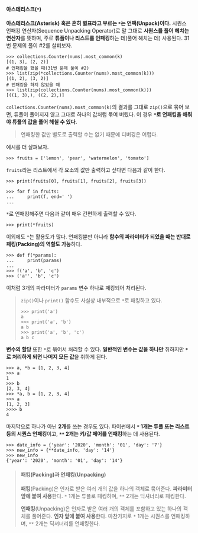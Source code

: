 #### 아스테리스크(`*`)
**아스테리스크(Asterisk) 혹은 흔히 별표라고 부르는 `*`는 언팩(Unpack)이다.** 시퀀스 언패킹 연산자(Sequence Unpacking Operator)로 말 그대로 **시퀀스를 풀어 헤치는 연산자**를 뜻하며, 주로 **튜플이나 리스트를 언패킹**하는 데(풀어 헤치는 데) 사용된다. 31번 문제의 풀이 #2를 살펴보자.
```commandline
>>> collections.Counter(nums).most_common(k)
[(1, 3), (2, 2)]
# 언패킹을 했을 때(31번 문제 풀이 #2)
>>> list(zip(*collections.Counter(nums).most_common(k)))
[(1, 2), (3, 2)]
# 언패킹을 하지 않았을 때
>>> list(zip(collections.Counter(nums).most_common(k)))
[((1, 3),), ((2, 2),)]
```
`collections.Counter(nums).most_common(k)`의 결과를 그대로 `zip()`으로 묶어 보면, 튜플이 풀어지지 않고 그대로 하나의 값처럼 묶여 버렸다. 이 경우 **`*`로 언패킹을 해줘야 튜플의 값을 풀어 헤칠 수 있다.**
> 언패킹한 값만 별도로 출력할 수는 없기 때문에 디버깅은 어렵다.

예시를 더 살펴보자.
```commandline
>>> fruits = ['lemon', 'pear', 'watermelon', 'tomato']
```
`fruits`라는 리스트에서 각 요소의 값만 출력하고 싶다면 다음과 같이 한다.
```commandline
>>> print(fruits[0], fruits[1], fruits[2], fruits[3])
```
```commandline
>>> for f in fruits:
...     print(f, end=' ')
...
```
`*`로 언패킹해주면 다음과 같이 매우 간편하게 출력할 수 있다.
```commandline
>>> print(*fruits)
```

이외에도 `*`는 활용도가 많다. 언패킹뿐만 아니라 **함수의 파라미터가 되었을 때는 반대로 패킹(Packing)의 역할도 가능**하다.
```commandline
>>> def f(*params):
...     print(params)
...
>>> f('a', 'b', 'c')
>>> ('a'', 'b', 'c')
```
이처럼 3개의 파라미터가 `params` 변수 하나로 패킹되어 처리된다.

> `zip()`이나 `print()` 함수도 사실상 내부적으로 `*`로 패킹하고 있다.
> ```commandline
> >>> print('a')
> a
> >>> print('a', 'b')
> a b
> >>> print('a', 'b', 'c')
> a b c
> ```

**변수의 할당** 또한 `*`로 묶어서 처리할 수 있다. **일반적인 변수는 값을 하나만** 취하지만 **`*`로 처리하게 되면 나머지 모든 값**을 취하게 된다.
```commandline
>>> a, *b = [1, 2, 3, 4]
>>> a
1
>>> b
[2, 3, 4]
>>> *a, b = [1, 2, 3, 4]
>>> a
[1, 2, 3]
>>>> b
4
```
마지막으로 하나가 아닌 **2개**를 쓰는 경우도 있다. 파이썬에서 **`*` 1개는 튜플 또는 리스트 등의 시퀀스 언패킹**이고, **`**` 2개는 키/값 페어를 언패킹**하는 데 사용된다.
```commandline
>>> date_info = {'year': '2020', 'month': '01', 'day': '7'}
>>> new_info = {**date_info, 'day': '14'}
>>> new_info
{'year': '2020', 'month': '01', 'day': '14'}
```

> #### 패킹(Packing)과 언패킹(Unpacking)
> **패킹**(Packing)은 인자로 받은 여러 개의 값을 하나의 객체로 묶어준다. **파라미터 앞에 붙여 사용**한다. `*` 1개는 튜플로 패킹하며, `**` 2개는 딕셔너리로 패킹한다.
> 
> **언패킹**(Unpacking)은 인자로 받은 여러 개의 객체를 포함하고 있는 하나의 객체를 풀어준다. **인자 앞에 붙여 사용**한다. 마찬가지로 `*` 1개는 시퀀스를 언패킹하며, `**` 2개는 딕셔너리를 언패킹한다.